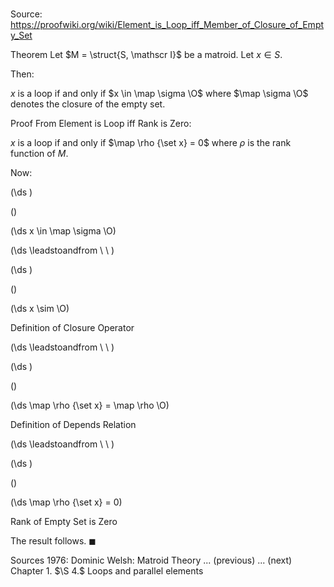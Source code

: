 # 

Source: https://proofwiki.org/wiki/Element_is_Loop_iff_Member_of_Closure_of_Empty_Set

Theorem
Let $M = \struct{S, \mathscr I}$ be a matroid.
Let $x \in S$.

Then:

$x$ is a loop if and only if $x \in \map \sigma \O$
where $\map \sigma \O$ denotes the closure of the empty set.


Proof
From Element is Loop iff Rank is Zero:

$x$ is a loop if and only if $\map \rho {\set x} = 0$
where $\rho$ is the rank function of $M$.

Now:














\(\ds \)

\(\)







\(\ds x \in \map \sigma \O\)














\(\ds \leadstoandfrom \ \ \)





\(\ds \)

\(\)







\(\ds x \sim \O\)





Definition of Closure Operator








\(\ds \leadstoandfrom \ \ \)





\(\ds \)

\(\)







\(\ds \map \rho {\set x} = \map \rho \O\)





Definition of Depends Relation








\(\ds \leadstoandfrom \ \ \)





\(\ds \)

\(\)







\(\ds \map \rho {\set x} = 0\)





Rank of Empty Set is Zero




The result follows.
$\blacksquare$


Sources
1976: Dominic Welsh: Matroid Theory ... (previous) ... (next) Chapter $1.$ $\S 4.$ Loops and parallel elements




